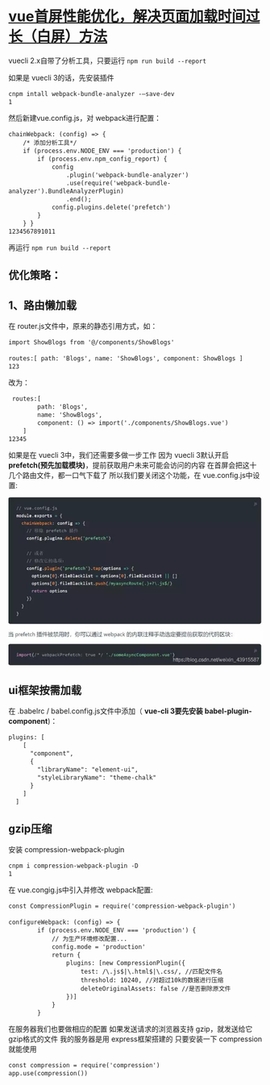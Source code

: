 # [vue首屏性能优化，解决页面加载时间过长（白屏）方法](https://blog.csdn.net/weixin_43915587/article/details/93165250?utm_medium=distribute.pc_relevant.none-task-blog-2%7Edefault%7EBlogCommendFromMachineLearnPai2%7Edefault-1.control&depth_1-utm_source=distribute.pc_relevant.none-task-blog-2%7Edefault%7EBlogCommendFromMachineLearnPai2%7Edefault-1.control)

vuecli 2.x自带了分析工具，只要运行 `npm run build --report`

如果是 vuecli 3的话，先安装插件

```
cnpm intall webpack-bundle-analyzer -–save-dev
1
```

然后新建vue.config.js，对 webpack进行配置：

```
chainWebpack: (config) => {
    /* 添加分析工具*/
    if (process.env.NODE_ENV === 'production') {
        if (process.env.npm_config_report) {
            config
                .plugin('webpack-bundle-analyzer')
                .use(require('webpack-bundle-analyzer').BundleAnalyzerPlugin)
                .end();
            config.plugins.delete('prefetch')
        }
    } }
1234567891011
```

再运行 `npm run build --report`

## 优化策略：

## **1、路由懒加载**

在 router.js文件中，原来的静态引用方式，如：

```
import ShowBlogs from '@/components/ShowBlogs'

routes:[ path: 'Blogs', name: 'ShowBlogs', component: ShowBlogs ]
123
```

改为：

```
 routes:[ 
 		path: 'Blogs',
 		name: 'ShowBlogs',
 		component: () => import('./components/ShowBlogs.vue')
 	]
12345
```

如果是在 vuecli 3中，我们还需要多做一步工作
因为 vuecli 3默认开启 **prefetch(预先加载模块)**，提前获取用户未来可能会访问的内容
在首屏会把这十几个路由文件，都一口气下载了
所以我们要关闭这个功能，在 vue.config.js中设置:

![在这里插入图片描述](media/watermark,type_ZmFuZ3poZW5naGVpdGk,shadow_10,text_aHR0cHM6Ly9ibG9nLmNzZG4ubmV0L3dlaXhpbl80MzkxNTU4Nw==,size_16,color_FFFFFF,t_70.jpeg)

## ui框架按需加载

在 .babelrc / babel.config.js文件中添加（ **vue-cli 3要先安装 babel-plugin-component**)：

```
plugins: [
    [
      "component",
      {
        "libraryName": "element-ui",
        "styleLibraryName": "theme-chalk"
      }
    ]
  ]
```

## gzip压缩

安装 compression-webpack-plugin

```
cnpm i compression-webpack-plugin -D
1
```

在 vue.congig.js中引入并修改 webpack配置:

```
const CompressionPlugin = require('compression-webpack-plugin')

configureWebpack: (config) => {
        if (process.env.NODE_ENV === 'production') {
            // 为生产环境修改配置...
            config.mode = 'production'
            return {
                plugins: [new CompressionPlugin({
                    test: /\.js$|\.html$|\.css/, //匹配文件名
                    threshold: 10240, //对超过10k的数据进行压缩
                    deleteOriginalAssets: false //是否删除原文件
                })]
            }
        }
```

在服务器我们也要做相应的配置
如果发送请求的浏览器支持 gzip，就发送给它 gzip格式的文件
我的服务器是用 express框架搭建的
只要安装一下 compression就能使用

```
const compression = require('compression')
app.use(compression())
```